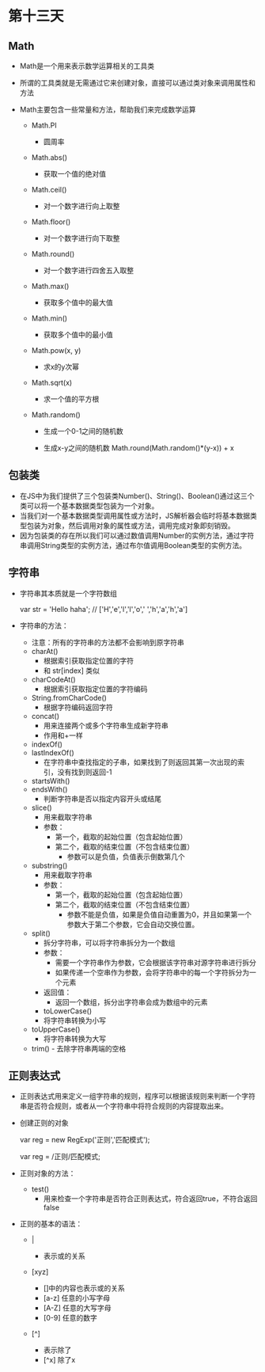 # 第十三天

## Math 

- Math是一个用来表示数学运算相关的工具类

- 所谓的工具类就是无需通过它来创建对象，直接可以通过类对象来调用属性和方法

- Math主要包含一些常量和方法，帮助我们来完成数学运算

  - Math.PI

    - 圆周率

  - Math.abs()

    - 获取一个值的绝对值

  - Math.ceil()

    - 对一个数字进行向上取整

  - Math.floor()

    - 对一个数字进行向下取整

  - Math.round()

    - 对一个数字进行四舍五入取整

  - Math.max()

    - 获取多个值中的最大值

  - Math.min()

    - 获取多个值中的最小值

  - Math.pow(x, y)

    - 求x的y次幂

  - Math.sqrt(x)

    - 求一个值的平方根

  - Math.random()

    - 生成一个0-1之间的随机数

    - 生成x-y之间的随机数
        Math.round(Math.random()*(y-x)) + x
      

## 包装类

- 在JS中为我们提供了三个包装类Number()、String()、Boolean()通过这三个类可以将一个基本数据类型包装为一个对象。
- 当我们对一个基本数据类型调用属性或方法时，JS解析器会临时将基本数据类型包装为对象，然后调用对象的属性或方法，调用完成对象即刻销毁。
- 因为包装类的存在所以我们可以通过数值调用Number的实例方法，通过字符串调用String类型的实例方法，通过布尔值调用Boolean类型的实例方法。

## 字符串

- 字符串其本质就是一个字符数组

    var str = 'Hello haha'; 
    // ['H','e','l','l','o',' ','h','a','h','a']


- 字符串的方法：

  - 注意：所有的字符串的方法都不会影响到原字符串
  - charAt()
    - 根据索引获取指定位置的字符
    - 和 str[index] 类似
  - charCodeAt()
    - 根据索引获取指定位置的字符编码
  - String.fromCharCode()
    - 根据字符编码返回字符
  - concat()
    - 用来连接两个或多个字符串生成新字符串
    - 作用和+一样
  - indexOf()
  - lastIndexOf()
    - 在字符串中查找指定的子串，如果找到了则返回其第一次出现的索引，没有找到则返回-1
  - startsWith()
  - endsWith()
    - 判断字符串是否以指定内容开头或结尾
  - slice()
    - 用来截取字符串 
    - 参数：
      - 第一个，截取的起始位置（包含起始位置）
      - 第二个，截取的结束位置（不包含结束位置）
        - 参数可以是负值，负值表示倒数第几个
  - substring()
    - 用来截取字符串 
    - 参数：
      - 第一个，截取的起始位置（包含起始位置）
      - 第二个，截取的结束位置（不包含结束位置）
        - 参数不能是负值，如果是负值自动重置为0，并且如果第一个参数大于第二个参数，它会自动交换位置。
  - split()
       - 拆分字符串，可以将字符串拆分为一个数组
       - 参数：
         - 需要一个字符串作为参数，它会根据该字符串对源字符串进行拆分
         - 如果传递一个空串作为参数，会将字符串中的每一个字符拆分为一个元素
       - 返回值：
         - 返回一个数组，拆分出字符串会成为数组中的元素
      - toLowerCase()
     - 将字符串转换为小写
  - toUpperCase()
       - 将字符串转换为大写
  - trim()
        - 去除字符串两端的空格

## 正则表达式

- 正则表达式用来定义一组字符串的规则，程序可以根据该规则来判断一个字符串是否符合规则，或者从一个字符串中将符合规则的内容提取出来。

- 创建正则的对象

    var reg = new RegExp('正则','匹配模式'); 

    var reg = /正则/匹配模式;

- 正则对象的方法：

  - test()
    - 用来检查一个字符串是否符合正则表达式，符合返回true，不符合返回false

- 正则的基本的语法：

  - | 
    - 表示或的关系

  - [xyz]
    - []中的内容也表示或的关系
    - [a-z] 任意的小写字母
    - [A-Z] 任意的大写字母
    - [0-9] 任意的数字
  - [^]
    - 表示除了
    - [^x] 除了x